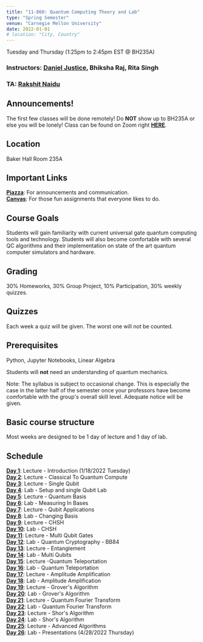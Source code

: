 ```yaml
---
title: "11-860: Quantum Computing Theory and Lab"
type: "Spring Semester"
venue: "Carnegie Mellon University"
date: 2022-01-01
# location: "City, Country"
---
```



Tuesday and Thursday (1:25pm to 2:45pm EST @ BH235A)   
### Instructors: [Daniel Justice](https://thequantumturtle.github.io/), Bhiksha Raj, Rita Singh 
### TA: <a href="https://r0cketr1kky.github.io/" target="_blank">Rakshit Naidu</a>


## Announcements!
The first few classes will be done remotely! Do **NOT** show up to BH235A or else you will be lonely!
Class can be found on Zoom right [**HERE**](https://cmu.zoom.us/j/97133468299?pwd=RzRNVXYxdDJnNjZnNjBiUVFHZGlXdz09).

## Location
Baker Hall Room 235A

## Important Links
[**Piazza**](https://piazza.com/cmu/spring2022/11860/home): For announcements and communication.  
[**Canvas**](https://canvas.cmu.edu/courses/26789): For those fun assignments that everyone likes to do. 

## Course Goals
Students will gain familiarity with current universal gate quantum computing tools and technology. Students will also become comfortable with several QC algorithms and their implementation on state of the art quantum computer simulators and hardware. 

## Grading
30% Homeworks, 30% Group Project, 10% Participation, 30% weekly quizzes.

## Quizzes
Each week a quiz will be given. The worst one will not be counted.

## Prerequisites
Python, Jupyter Notebooks, Linear Algebra

Students will **not** need an understanding of quantum mechanics.


Note: The syllabus is subject to occasional change. This is especially the case in the latter half of the semester once your professors have become comfortable with the group's overall skill level. Adequate notice will be given.


## Basic course structure

Most weeks are designed to be 1 day of lecture and 1 day of lab. 


## Schedule
[**Day 1**](/courses/2022-Spring-11860/syllabus/1-Introduction): Lecture - Introduction  (1/18/2022 Tuesday)  
[**Day 2**](/courses/2022-Spring-11860/syllabus/2-Classical-To-Quantum): Lecture - Classical To Quantum Compute  
[**Day 3**](/courses/2022-Spring-11860/syllabus/3-One-Qubit): Lecture - Single Qubit  
[**Day 4**](/courses/2022-Spring-11860/syllabus/4-Intro-Lab): Lab - Setup and single Qubit Lab  
[**Day 5**](/courses/2022-Spring-11860/syllabus/5-Quantum-Basis): Lecture - Quantum Basis  
[**Day 6**](/courses/2022-Spring-11860/syllabus/6-Measuring-In-Bases): Lab - Measuring In Bases  
[**Day 7**](/courses/2022-Spring-11860/syllabus/7-Qubit-Applications): Lecture - Qubit Applications  
[**Day 8**](/courses/2022-Spring-11860/syllabus/8-Changing-Basis): Lab - Changing Basis  
[**Day 9**](/courses/2022-Spring-11860/syllabus/9-CHSH): Lecture - CHSH  
[**Day 10**](/courses/2022-Spring-11860/syllabus/10-CHSH): Lab - CHSH  
[**Day 11**](/courses/2022-Spring-11860/syllabus/11-Multi-Qubit-Gates): Lecture - Multi Qubit Gates  
[**Day 12**](/courses/2022-Spring-11860/syllabus/12-BB84): Lab - Quantum Cryptography - BB84  
[**Day 13**](/courses/2022-Spring-11860/syllabus/13-Entanglement): Lecture - Entanglement  
[**Day 14**](/courses/2022-Spring-11860/syllabus/14-Multi-Qubit-Lab): Lab - Multi Qubits  
[**Day 15**](/courses/2022-Spring-11860/syllabus/15-Quantum-Teleportation): Lecture -Quantum Teleportation  
[**Day 16**](/courses/2022-Spring-11860/syllabus/16-Quantum-Teleportation): Lab - Quantum Teleportation  
[**Day 17**](/courses/2022-Spring-11860/syllabus/17-Simon-&-Deutsch): Lecture - Amplitude Amplification  
[**Day 18**](/courses/2022-Spring-11860/syllabus/18-Simon-&-Deutsch): Lab - Amplitude Amplification  
[**Day 19**](/courses/2022-Spring-11860/syllabus/19-Quantum-Search): Lecture - Grover's Algorithm  
[**Day 20**](/courses/2022-Spring-11860/syllabus/20-Quantum-Search): Lab - Grover's Algorithm  
[**Day 21**](/courses/2022-Spring-11860/syllabus/21-QFT): Lecture - Quantum Fourier Transform  
[**Day 22**](/courses/2022-Spring-11860/syllabus/22-QFT): Lab - Quantum Fourier Transform  
[**Day 23**](/courses/2022-Spring-11860/syllabus/23-Shots): Lecture - Shor's Algorithm  
[**Day 24**](/courses/2022-Spring-11860/syllabus/24-Shors): Lab - Shor's Algorithm   
[**Day 25**](/courses/2022-Spring-11860/syllabus/25-Advanced-Topic): Lecture - Advanced Algorithms  
[**Day 26**](/courses/2022-Spring-11860/syllabus/26-Presentation): Lab - Presentations  (4/28/2022 Thursday)



<!-- *Schedule with assignments, readings, etc. can be found [here](schedule)* -->
